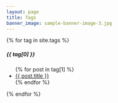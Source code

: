 ```yaml
---
layout: page
title: Tags
banner_image: sample-banner-image-3.jpg
---
```


<div>
  {% for tag in site.tags %} 
    <h5>{{ tag[0] }}</h5>
    <ul>
    {% for post in tag[1] %} 
      <li><a href="{{ post.url | prepend: site.baseurl }}">{{ post.title }}</a></li>
    {% endfor %}
    </ul>
  {% endfor %}
</div>